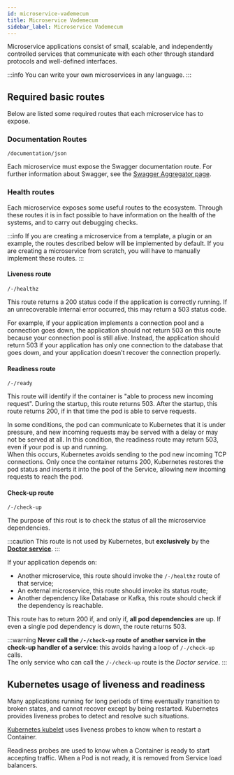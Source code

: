 ```yaml
---
id: microservice-vademecum
title: Microservice Vademecum
sidebar_label: Microservice Vademecum
---
```

Microservice applications consist of small, scalable, and independently controlled services that communicate with each other through standard protocols and well-defined interfaces.

:::info
You can write your own microservices in any language.
:::

## Required basic routes ##

Below are listed some required routes that each microservice has to expose.

### Documentation Routes ###

`/documentation/json`

Each microservice must expose the Swagger documentation route. For further information about Swagger, see the [Swagger Aggregator page](/runtime_suite/swagger-aggregator/10_overview.md).

### Health routes ###

Each microservice exposes some useful routes to the ecosystem. Through these routes it is in fact possible to have information on the health of the systems, and to carry out debugging checks.

:::info
If you are creating a microservice from a template, a plugin or an example, the routes described below will be implemented by default. If you are creating a microservice from scratch, you will have to manually implement these routes.
:::

#### Liveness route ####

`/-/healthz`

This route returns a 200 status code if the application is correctly running. If an unrecoverable internal error occurred, this may return a 503 status code.

For example, if your application implements a connection pool and a connection goes down, the application should not return 503 on this route because your connection pool is still alive.
Instead, the application should return 503 if your application has only one connection to the database that goes down, and your application doesn't recover the connection properly.

#### Readiness route ####

`/-/ready`

This route will identify if the container is "able to process new incoming request". During the startup, this route returns 503. After the startup, this route returns 200, if in that time the pod is able to serve requests.

In some conditions, the pod can communicate to Kubernetes that it is under pressure, and new incoming requests may be served with a delay or may not be served at all. In this condition, the readiness route may return 503, even if your pod is up and running.  
When this occurs, Kubernetes avoids sending to the pod new incoming TCP connections. Only once the container returns 200, Kubernetes restores the pod status and inserts it into the pool of the Service, allowing new incoming requests to reach the pod.

#### Check-up route ###

`/-/check-up`

The purpose of this rout is to check the status of all the microservice dependencies.

:::caution
This route is not used by Kubernetes, but **exclusively** by the [**Doctor service**](/runtime_suite/doctor-service/configuration.md).
:::

If your application depends on:

- Another microservice, this route should invoke the `/-/healthz` route of that service;
- An external microservice, this route should invoke its status route;
- Another dependency like Database or Kafka, this route should check if the dependency is reachable.

This route has to return 200 if, and only if, **all pod dependencies** are up. If even a single pod dependency is down, the route returns 503.

:::warning
**Never call the `/-/check-up` route of another service in the check-up handler of a service**: this avoids having a loop of `/-/check-up` calls.  
The only service who can call the `/-/check-up` route is the _Doctor service_.
:::

## Kubernetes usage of liveness and readiness ##

Many applications running for long periods of time eventually transition to broken states, and cannot recover except by being restarted. Kubernetes provides liveness probes to detect and resolve such situations.

[Kubernetes kubelet](https://kubernetes.io/docs/tasks/configure-pod-container/configure-liveness-readiness-probes/) uses liveness probes to know when to restart a Container.

Readiness probes are used to know when a Container is ready to start accepting traffic. When a Pod is not ready, it is removed from Service load balancers.
